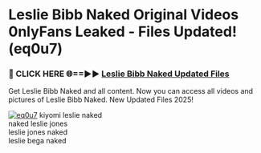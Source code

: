 # Leslie Bibb Naked Original Videos 0nlyFans Leaked - Files Updated! (eq0u7)

<h3>🔴 CLICK HERE 🌐==►► <a href="https://tinyurl.com/up5wt9bj" rel="nofollow">Leslie Bibb Naked Updated Files</a></h3>

Get Leslie Bibb Naked and all content. Now you can access all videos and pictures of Leslie Bibb Naked. New Updated Files 2025!

[![eq0u7](https://i.imgur.com/ABiUzMV.gif)](https://tinyurl.com/up5wt9bj)
kiyomi leslie naked<br>
naked leslie jones<br>
leslie jones naked<br>
leslie bega naked